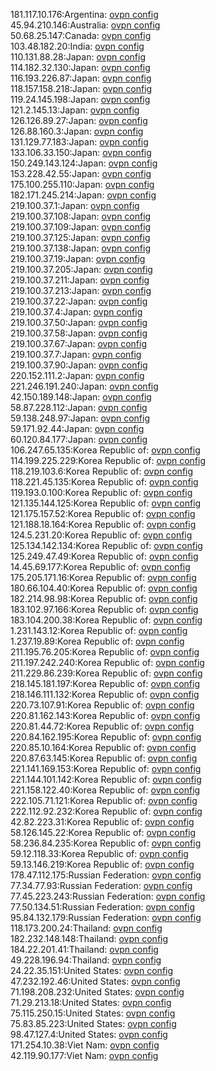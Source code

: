 181.117.10.176:Argentina: [ovpn config](vpn/181_117_10_176.ovpn)  
45.94.210.146:Australia: [ovpn config](vpn/45_94_210_146.ovpn)  
50.68.25.147:Canada: [ovpn config](vpn/50_68_25_147.ovpn)  
103.48.182.20:India: [ovpn config](vpn/103_48_182_20.ovpn)  
110.131.88.28:Japan: [ovpn config](vpn/110_131_88_28.ovpn)  
114.182.32.130:Japan: [ovpn config](vpn/114_182_32_130.ovpn)  
116.193.226.87:Japan: [ovpn config](vpn/116_193_226_87.ovpn)  
118.157.158.218:Japan: [ovpn config](vpn/118_157_158_218.ovpn)  
119.24.145.198:Japan: [ovpn config](vpn/119_24_145_198.ovpn)  
121.2.145.13:Japan: [ovpn config](vpn/121_2_145_13.ovpn)  
126.126.89.27:Japan: [ovpn config](vpn/126_126_89_27.ovpn)  
126.88.160.3:Japan: [ovpn config](vpn/126_88_160_3.ovpn)  
131.129.77.183:Japan: [ovpn config](vpn/131_129_77_183.ovpn)  
133.106.33.150:Japan: [ovpn config](vpn/133_106_33_150.ovpn)  
150.249.143.124:Japan: [ovpn config](vpn/150_249_143_124.ovpn)  
153.228.42.55:Japan: [ovpn config](vpn/153_228_42_55.ovpn)  
175.100.255.110:Japan: [ovpn config](vpn/175_100_255_110.ovpn)  
182.171.245.214:Japan: [ovpn config](vpn/182_171_245_214.ovpn)  
219.100.37.1:Japan: [ovpn config](vpn/219_100_37_1.ovpn)  
219.100.37.108:Japan: [ovpn config](vpn/219_100_37_108.ovpn)  
219.100.37.109:Japan: [ovpn config](vpn/219_100_37_109.ovpn)  
219.100.37.125:Japan: [ovpn config](vpn/219_100_37_125.ovpn)  
219.100.37.138:Japan: [ovpn config](vpn/219_100_37_138.ovpn)  
219.100.37.19:Japan: [ovpn config](vpn/219_100_37_19.ovpn)  
219.100.37.205:Japan: [ovpn config](vpn/219_100_37_205.ovpn)  
219.100.37.211:Japan: [ovpn config](vpn/219_100_37_211.ovpn)  
219.100.37.213:Japan: [ovpn config](vpn/219_100_37_213.ovpn)  
219.100.37.22:Japan: [ovpn config](vpn/219_100_37_22.ovpn)  
219.100.37.4:Japan: [ovpn config](vpn/219_100_37_4.ovpn)  
219.100.37.50:Japan: [ovpn config](vpn/219_100_37_50.ovpn)  
219.100.37.58:Japan: [ovpn config](vpn/219_100_37_58.ovpn)  
219.100.37.67:Japan: [ovpn config](vpn/219_100_37_67.ovpn)  
219.100.37.7:Japan: [ovpn config](vpn/219_100_37_7.ovpn)  
219.100.37.90:Japan: [ovpn config](vpn/219_100_37_90.ovpn)  
220.152.111.2:Japan: [ovpn config](vpn/220_152_111_2.ovpn)  
221.246.191.240:Japan: [ovpn config](vpn/221_246_191_240.ovpn)  
42.150.189.148:Japan: [ovpn config](vpn/42_150_189_148.ovpn)  
58.87.228.112:Japan: [ovpn config](vpn/58_87_228_112.ovpn)  
59.138.248.97:Japan: [ovpn config](vpn/59_138_248_97.ovpn)  
59.171.92.44:Japan: [ovpn config](vpn/59_171_92_44.ovpn)  
60.120.84.177:Japan: [ovpn config](vpn/60_120_84_177.ovpn)  
106.247.65.135:Korea Republic of: [ovpn config](vpn/106_247_65_135.ovpn)  
114.199.225.229:Korea Republic of: [ovpn config](vpn/114_199_225_229.ovpn)  
118.219.103.6:Korea Republic of: [ovpn config](vpn/118_219_103_6.ovpn)  
118.221.45.135:Korea Republic of: [ovpn config](vpn/118_221_45_135.ovpn)  
119.193.0.100:Korea Republic of: [ovpn config](vpn/119_193_0_100.ovpn)  
121.135.144.125:Korea Republic of: [ovpn config](vpn/121_135_144_125.ovpn)  
121.175.157.52:Korea Republic of: [ovpn config](vpn/121_175_157_52.ovpn)  
121.188.18.164:Korea Republic of: [ovpn config](vpn/121_188_18_164.ovpn)  
124.5.231.20:Korea Republic of: [ovpn config](vpn/124_5_231_20.ovpn)  
125.134.142.134:Korea Republic of: [ovpn config](vpn/125_134_142_134.ovpn)  
125.249.47.49:Korea Republic of: [ovpn config](vpn/125_249_47_49.ovpn)  
14.45.69.177:Korea Republic of: [ovpn config](vpn/14_45_69_177.ovpn)  
175.205.171.16:Korea Republic of: [ovpn config](vpn/175_205_171_16.ovpn)  
180.66.104.40:Korea Republic of: [ovpn config](vpn/180_66_104_40.ovpn)  
182.214.98.98:Korea Republic of: [ovpn config](vpn/182_214_98_98.ovpn)  
183.102.97.166:Korea Republic of: [ovpn config](vpn/183_102_97_166.ovpn)  
183.104.200.38:Korea Republic of: [ovpn config](vpn/183_104_200_38.ovpn)  
1.231.143.12:Korea Republic of: [ovpn config](vpn/1_231_143_12.ovpn)  
1.237.19.89:Korea Republic of: [ovpn config](vpn/1_237_19_89.ovpn)  
211.195.76.205:Korea Republic of: [ovpn config](vpn/211_195_76_205.ovpn)  
211.197.242.240:Korea Republic of: [ovpn config](vpn/211_197_242_240.ovpn)  
211.229.86.239:Korea Republic of: [ovpn config](vpn/211_229_86_239.ovpn)  
218.145.181.197:Korea Republic of: [ovpn config](vpn/218_145_181_197.ovpn)  
218.146.111.132:Korea Republic of: [ovpn config](vpn/218_146_111_132.ovpn)  
220.73.107.91:Korea Republic of: [ovpn config](vpn/220_73_107_91.ovpn)  
220.81.162.143:Korea Republic of: [ovpn config](vpn/220_81_162_143.ovpn)  
220.81.44.72:Korea Republic of: [ovpn config](vpn/220_81_44_72.ovpn)  
220.84.162.195:Korea Republic of: [ovpn config](vpn/220_84_162_195.ovpn)  
220.85.10.164:Korea Republic of: [ovpn config](vpn/220_85_10_164.ovpn)  
220.87.63.145:Korea Republic of: [ovpn config](vpn/220_87_63_145.ovpn)  
221.141.169.153:Korea Republic of: [ovpn config](vpn/221_141_169_153.ovpn)  
221.144.101.142:Korea Republic of: [ovpn config](vpn/221_144_101_142.ovpn)  
221.158.122.40:Korea Republic of: [ovpn config](vpn/221_158_122_40.ovpn)  
222.105.71.121:Korea Republic of: [ovpn config](vpn/222_105_71_121.ovpn)  
222.112.92.232:Korea Republic of: [ovpn config](vpn/222_112_92_232.ovpn)  
42.82.223.31:Korea Republic of: [ovpn config](vpn/42_82_223_31.ovpn)  
58.126.145.22:Korea Republic of: [ovpn config](vpn/58_126_145_22.ovpn)  
58.236.84.235:Korea Republic of: [ovpn config](vpn/58_236_84_235.ovpn)  
59.12.118.33:Korea Republic of: [ovpn config](vpn/59_12_118_33.ovpn)  
59.13.146.219:Korea Republic of: [ovpn config](vpn/59_13_146_219.ovpn)  
178.47.112.175:Russian Federation: [ovpn config](vpn/178_47_112_175.ovpn)  
77.34.77.93:Russian Federation: [ovpn config](vpn/77_34_77_93.ovpn)  
77.45.223.243:Russian Federation: [ovpn config](vpn/77_45_223_243.ovpn)  
77.50.134.51:Russian Federation: [ovpn config](vpn/77_50_134_51.ovpn)  
95.84.132.179:Russian Federation: [ovpn config](vpn/95_84_132_179.ovpn)  
118.173.200.24:Thailand: [ovpn config](vpn/118_173_200_24.ovpn)  
182.232.148.148:Thailand: [ovpn config](vpn/182_232_148_148.ovpn)  
184.22.201.41:Thailand: [ovpn config](vpn/184_22_201_41.ovpn)  
49.228.196.94:Thailand: [ovpn config](vpn/49_228_196_94.ovpn)  
24.22.35.151:United States: [ovpn config](vpn/24_22_35_151.ovpn)  
47.232.192.46:United States: [ovpn config](vpn/47_232_192_46.ovpn)  
71.198.208.232:United States: [ovpn config](vpn/71_198_208_232.ovpn)  
71.29.213.18:United States: [ovpn config](vpn/71_29_213_18.ovpn)  
75.115.250.15:United States: [ovpn config](vpn/75_115_250_15.ovpn)  
75.83.85.223:United States: [ovpn config](vpn/75_83_85_223.ovpn)  
98.47.127.4:United States: [ovpn config](vpn/98_47_127_4.ovpn)  
171.254.10.38:Viet Nam: [ovpn config](vpn/171_254_10_38.ovpn)  
42.119.90.177:Viet Nam: [ovpn config](vpn/42_119_90_177.ovpn)  
